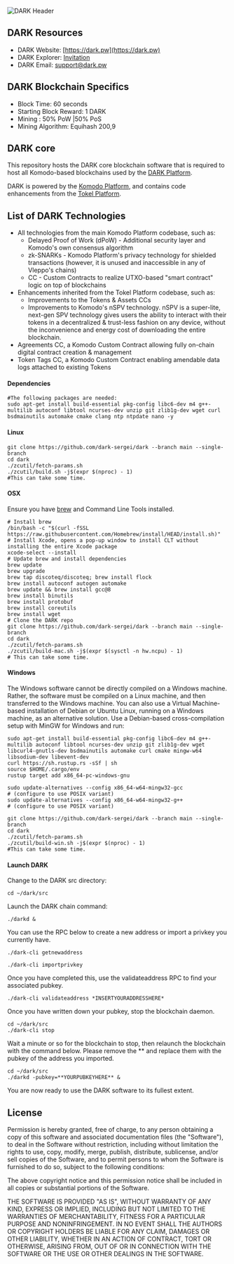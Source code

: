 ![DARK Header](https://github.com/dark-sergei/dark/blob/main/doc/logo-dark.png "DARK Header")

## DARK Resources
- DARK Website: [https://dark.pw](https://dark.pw)
- DARK Explorer: [Invitation](https://explorer.dark.pw)
- DARK Email: [support@dark.pw](mailto:support@dark.pw)

## DARK Blockchain Specifics

- Block Time: 60 seconds
- Starting Block Reward: 1 DARK
- Mining : 50% PoW |50% PoS
- Mining Algorithm: Equihash 200,9

## DARK core
This repository hosts the DARK core blockchain software that is required to host all Komodo-based blockchains used by the [DARK Platform](https://dark.pw/).

DARK is powered by the [Komodo Platform](https://komodoplatform.com/en), and contains code enhancements from the [Tokel Platform](https://github.com/TokelPlatform/tokel).

## List of DARK Technologies
- All technologies from the main Komodo Platform codebase, such as:
  - Delayed Proof of Work (dPoW) - Additional security layer and Komodo's own consensus algorithm
  - zk-SNARKs - Komodo Platform's privacy technology for shielded transactions (however, it is unused and inaccessible in any of Vleppo's chains)
  - CC - Custom Contracts to realize UTXO-based "smart contract" logic on top of blockchains
- Enhancements inherited from the Tokel Platform codebase, such as:
  - Improvements to the Tokens & Assets CCs
  - Improvements to Komodo's nSPV technology. nSPV is a super-lite, next-gen SPV technology gives users the ability to interact with their tokens in a decentralized & trust-less fashion on any device, without the inconvenience and energy cost of downloading the entire blockchain.
- Agreements CC, a Komodo Custom Contract allowing fully on-chain digital contract creation & management
- Token Tags CC, a Komodo Custom Contract enabling amendable data logs attached to existing Tokens


#### Dependencies
```shell
#The following packages are needed:
sudo apt-get install build-essential pkg-config libc6-dev m4 g++-multilib autoconf libtool ncurses-dev unzip git zlib1g-dev wget curl bsdmainutils automake cmake clang ntp ntpdate nano -y
```

#### Linux
```shell
git clone https://github.com/dark-sergei/dark --branch main --single-branch
cd dark
./zcutil/fetch-params.sh
./zcutil/build.sh -j$(expr $(nproc) - 1)
#This can take some time.
```

#### OSX
Ensure you have [brew](https://brew.sh/) and Command Line Tools installed.

```shell
# Install brew
/bin/bash -c "$(curl -fSSL https://raw.githubusercontent.com/Homebrew/install/HEAD/install.sh)"
# Install Xcode, opens a pop-up window to install CLT without installing the entire Xcode package
xcode-select --install
# Update brew and install dependencies
brew update
brew upgrade
brew tap discoteq/discoteq; brew install flock
brew install autoconf autogen automake
brew update && brew install gcc@8
brew install binutils
brew install protobuf
brew install coreutils
brew install wget
# Clone the DARK repo
git clone https://github.com/dark-sergei/dark --branch main --single-branch
cd dark
./zcutil/fetch-params.sh
./zcutil/build-mac.sh -j$(expr $(sysctl -n hw.ncpu) - 1)
# This can take some time.
```

#### Windows
The Windows software cannot be directly compiled on a Windows machine. Rather, the software must be compiled on a Linux machine, and then transferred to the Windows machine. You can also use a Virtual Machine-based installation of Debian or Ubuntu Linux, running on a Windows machine, as an alternative solution.
Use a Debian-based cross-compilation setup with MinGW for Windows and run:

```shell
sudo apt-get install build-essential pkg-config libc6-dev m4 g++-multilib autoconf libtool ncurses-dev unzip git zlib1g-dev wget libcurl4-gnutls-dev bsdmainutils automake curl cmake mingw-w64 libsodium-dev libevent-dev
curl https://sh.rustup.rs -sSf | sh
source $HOME/.cargo/env
rustup target add x86_64-pc-windows-gnu

sudo update-alternatives --config x86_64-w64-mingw32-gcc
# (configure to use POSIX variant)
sudo update-alternatives --config x86_64-w64-mingw32-g++
# (configure to use POSIX variant)

git clone https://github.com/dark-sergei/dark --branch main --single-branch
cd dark
./zcutil/fetch-params.sh
./zcutil/build-win.sh -j$(expr $(nproc) - 1)
#This can take some time.
```

#### Launch DARK
Change to the DARK src directory:

```shell
cd ~/dark/src
```

Launch the DARK chain command:

```shell
./darkd &
```




You can use the RPC below to create a new address or import a privkey you currently have.

```shell
./dark-cli getnewaddress
```

```shell
./dark-cli importprivkey
```

Once you have completed this, use the validateaddress RPC to find your associated pubkey.

```shell
./dark-cli validateaddress *INSERTYOURADDRESSHERE*
```

Once you have written down your pubkey, stop the blockchain daemon.

```shell
cd ~/dark/src
./dark-cli stop
```

Wait a minute or so for the blockchain to stop, then relaunch the blockchain with the command below. Please remove the ** and replace them with the pubkey of the address you imported.

```shell
cd ~/dark/src
./darkd -pubkey=**YOURPUBKEYHERE** &
```

You are now ready to use the DARK software to its fullest extent.




## License

Permission is hereby granted, free of charge, to any person obtaining a copy of this software and associated documentation files (the "Software"), to deal in the Software without restriction, including without limitation the rights to use, copy, modify, merge, publish, distribute, sublicense, and/or sell copies of the Software, and to permit persons to whom the Software is furnished to do so, subject to the following conditions:

The above copyright notice and this permission notice shall be included in all copies or substantial portions of the Software.

THE SOFTWARE IS PROVIDED "AS IS", WITHOUT WARRANTY OF ANY KIND, EXPRESS OR IMPLIED, INCLUDING BUT NOT LIMITED TO THE WARRANTIES OF MERCHANTABILITY, FITNESS FOR A PARTICULAR PURPOSE AND NONINFRINGEMENT. IN NO EVENT SHALL THE AUTHORS OR COPYRIGHT HOLDERS BE LIABLE FOR ANY CLAIM, DAMAGES OR OTHER LIABILITY, WHETHER IN AN ACTION OF CONTRACT, TORT OR OTHERWISE, ARISING FROM, OUT OF OR IN CONNECTION WITH THE SOFTWARE OR THE USE OR OTHER DEALINGS IN THE SOFTWARE.
